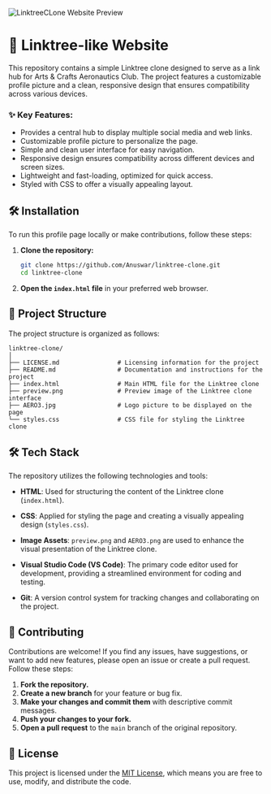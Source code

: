 ![LinktreeCLone Website Preview](https://github.com/HoussamCbk/LinktreeClone/blob/main/A%26C%20Aeronautics/preview.png)

# 🔗 Linktree-like Website

This repository contains a simple Linktree clone designed to serve as a link hub for Arts & Crafts Aeronautics Club. The project features a customizable profile picture and a clean, responsive design that ensures compatibility across various devices.

### ✨ Key Features:

- Provides a central hub to display multiple social media and web links.
- Customizable profile picture to personalize the page.
- Simple and clean user interface for easy navigation.
- Responsive design ensures compatibility across different devices and screen sizes.
- Lightweight and fast-loading, optimized for quick access.
- Styled with CSS to offer a visually appealing layout.

## 🛠️ Installation

To run this profile page locally or make contributions, follow these steps:

1. **Clone the repository:**
    ```bash
    git clone https://github.com/Anuswar/linktree-clone.git
    cd linktree-clone
    ```

2. **Open the `index.html` file** in your preferred web browser.

## 📂 Project Structure

The project structure is organized as follows:

```
linktree-clone/
│
├── LICENSE.md                # Licensing information for the project
├── README.md                 # Documentation and instructions for the project
├── index.html                # Main HTML file for the Linktree clone
├── preview.png               # Preview image of the Linktree clone interface
├── AERO3.jpg                 # Logo picture to be displayed on the page
└── styles.css                # CSS file for styling the Linktree clone
```

## 🛠️ Tech Stack

The repository utilizes the following technologies and tools:

- **HTML**: Used for structuring the content of the Linktree clone (`index.html`).

- **CSS**: Applied for styling the page and creating a visually appealing design (`styles.css`).

- **Image Assets**: `preview.png` and `AERO3.png` are used to enhance the visual presentation of the Linktree clone.

- **Visual Studio Code (VS Code)**: The primary code editor used for development, providing a streamlined environment for coding and testing.

- **Git**: A version control system for tracking changes and collaborating on the project.

## 🤝 Contributing

Contributions are welcome! If you find any issues, have suggestions, or want to add new features, please open an issue or create a pull request. Follow these steps:

1. **Fork the repository.**
2. **Create a new branch** for your feature or bug fix.
3. **Make your changes and commit them** with descriptive commit messages.
4. **Push your changes to your fork.**
5. **Open a pull request** to the `main` branch of the original repository.

## 📄 License

This project is licensed under the [MIT License](LICENSE.md), which means you are free to use, modify, and distribute the code.

